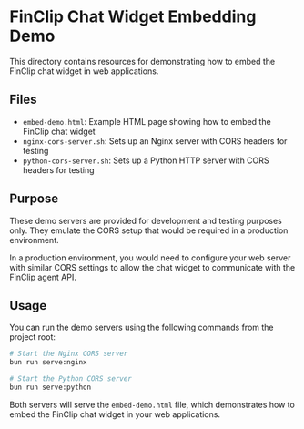 # FinClip Chat Widget Embedding Demo

This directory contains resources for demonstrating how to embed the FinClip chat widget in web applications.

## Files

- `embed-demo.html`: Example HTML page showing how to embed the FinClip chat widget
- `nginx-cors-server.sh`: Sets up an Nginx server with CORS headers for testing
- `python-cors-server.sh`: Sets up a Python HTTP server with CORS headers for testing

## Purpose

These demo servers are provided for development and testing purposes only. They emulate the CORS setup that would be required in a production environment.

In a production environment, you would need to configure your web server with similar CORS settings to allow the chat widget to communicate with the FinClip agent API.

## Usage

You can run the demo servers using the following commands from the project root:

```bash
# Start the Nginx CORS server
bun run serve:nginx

# Start the Python CORS server
bun run serve:python
```

Both servers will serve the `embed-demo.html` file, which demonstrates how to embed the FinClip chat widget in your web applications.
